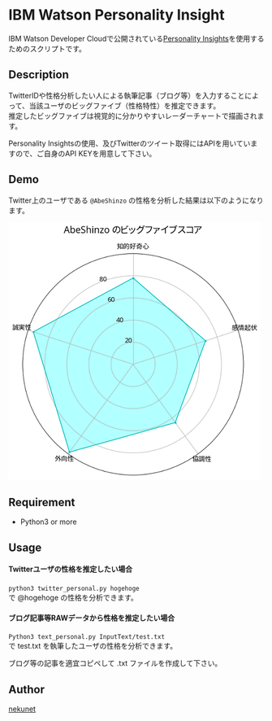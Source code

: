 IBM Watson Personality Insight
====

IBM Watson Developer Cloudで公開されている[Personality Insights](https://www.ibm.com/watson/jp-ja/developercloud/personality-insights.html)を使用するためのスクリプトです。  


## Description
TwitterIDや性格分析したい人による執筆記事（ブログ等）を入力することによって、当該ユーザのビッグファイブ（性格特性）を推定できます。  
推定したビッグファイブは視覚的に分かりやすいレーダーチャートで描画されます。

Personality Insightsの使用、及びTwitterのツイート取得にはAPIを用いていますので、ご自身のAPI KEYを用意して下さい。


## Demo
Twitter上のユーザである `@AbeShinzo` の性格を分析した結果は以下のようになります。  

<img src="demo/demo.png" alt="demo">


## Requirement
- Python3 or more


## Usage
#### Twitterユーザの性格を推定したい場合
`python3 twitter_personal.py hogehoge`  
で @hogehoge の性格を分析できます。

#### ブログ記事等RAWデータから性格を推定したい場合
`Python3 text_personal.py InputText/test.txt`  
で test.txt を執筆したユーザの性格を分析できます。

ブログ等の記事を適宜コピペして .txt ファイルを作成して下さい。


## Author

[nekunet](https://github.com/nekunet)
